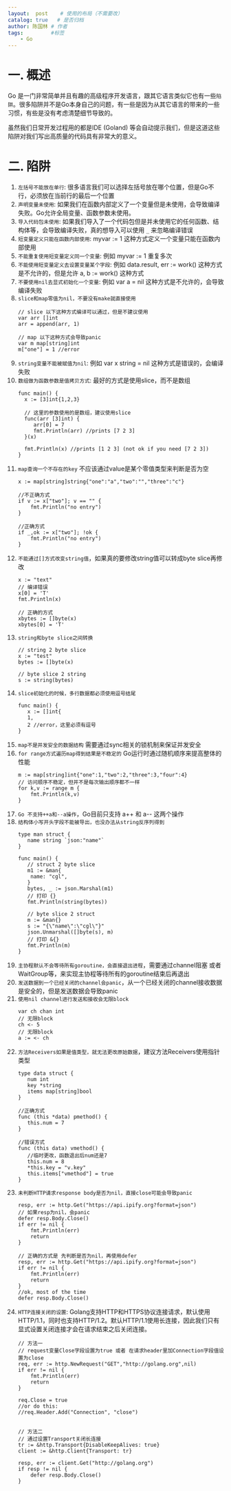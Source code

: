 ```yaml
---
layout:  post    # 使用的布局（不需要改）
catalog: true   # 是否归档
author: 陈国林 # 作者
tags:         #标签
    - Go
---
```


# 一. 概述
Go 是一门非常简单并且有趣的高级程序开发语言，跟其它语言类似它也有一些`陷阱`。很多陷阱并不是Go本身自己的问题，有一些是因为从其它语言的带来的一些习惯，有些是没有考虑清楚细节导致的。

虽然我们日常开发过程用的都是IDE (Goland) 等会自动提示我们，但是这道这些陷阱对我们写出高质量的代码具有非常大的意义。

# 二. 陷阱
1. `左括号不能放在单行`: 很多语言我们可以选择左括号放在哪个位置，但是Go不行，必须放在当前行的最后一个位置
2. `声明变量未使用`: 如果我们在函数内部定义了一个变量但是未使用，会导致编译失败。Go允许全局变量、函数参数未使用。
3. `导入代码包未使用`: 如果我们导入了一个代码包但是并未使用它的任何函数、结构体等，会导致编译失败，真的想导入可以使用 `_` 来忽略编译错误
4. `短变量定义只能在函数内部使用`: myvar := 1 这种方式定义一个变量只能在函数内部使用
5. `不能重复使用短变量定义同一个变量`: 例如 myvar := 1 重复多次
6. `不能使用短变量定义去设置变量某个字段`: 例如 data.result, err := work() 这种方式是不允许的，但是允许 a, b := work() 这种方式
7. `不要使用nil去显式初始化一个变量`: 例如 var a = nil 这种方式是不允许的，会导致编译失败
8. `slice和map零值为nil，不要没有make就直接使用`
   ```
   // slice 以下这种方式编译可以通过，但是不建议使用
   var arr []int
   arr = append(arr, 1)
   
   // map 以下这种方式会导致panic
   var m map[string]int
   m["one"] = 1 //error
   ```
9. `string变量不能被赋值为nil`: 例如 var x string = nil 这种方式是错误的，会编译失败
10. `数组做为函数参数是值拷贝方式`: 最好的方式是使用slice，而不是数组
    ```
    func main() {  
      x := [3]int{1,2,3}

      // 这里的参数使用的是数组，建议使用slice
      func(arr [3]int) {
         arr[0] = 7
         fmt.Println(arr) //prints [7 2 3]
      }(x)

      fmt.Println(x) //prints [1 2 3] (not ok if you need [7 2 3])
    }
    ```
11. `map查询一个不存在的key` 不应该通过value是某个零值类型来判断是否为空
    ```
    x := map[string]string{"one":"a","two":"","three":"c"}

    //不正确方式
    if v := x["two"]; v == "" {
        fmt.Println("no entry")
    }
    
    //正确方式
    if _,ok := x["two"]; !ok {
        fmt.Println("no entry")
    }
    ```
12. `不能通过[]方式改变string值`，如果真的要修改string值可以转成byte slice再修改
    ```
    x := "text"
    // 编译错误
    x[0] = 'T'
    fmt.Println(x)
    
    // 正确的方式
    xbytes := []byte(x)
    xbytes[0] = 'T'
    ```
13. `string和byte slice之间转换`
    ```
    // string 2 byte slice
    x := "test"
    bytes := []byte(x)
    
    // byte slice 2 string
    s := string(bytes)
    ```
14. `slice初始化的时候，多行数据都必须使用逗号结尾`
    ```
    func main() {  
       x := []int{
       1,
       2 //error，这里必须有逗号
    }
    ```
15. `map不是并发安全的数据结构` 需要通过sync相关的锁机制来保证并发安全
16. `for range方式遍历map得到结果是不稳定的` Go运行时通过随机顺序来提高整体的性能
    ```
    m := map[string]int{"one":1,"two":2,"three":3,"four":4}
    // 访问顺序不稳定，但并不是每次输出顺序都不一样
    for k,v := range m {
        fmt.Println(k,v)
    }
    ```
17. `Go 不支持++a和--a操作`，Go目前只支持 a++ 和 a-- 这两个操作
18. `结构体小写开头字段不能被导出，也没办法从string反序列得到`
    ```
    type man struct {
	   name string `json:"name"`
    }

    func main() {
       // struct 2 byte slice
       m1 := &man{
		name: "cgl",
	   }
	   bytes, _ := json.Marshal(m1)
       // 打印 {}
	   fmt.Println(string(bytes))
    
       // byte slice 2 struct
	   m := &man{}
	   s := "{\"name\":\"cgl\"}"
	   json.Unmarshal([]byte(s), m)
       // 打印 &{}
	   fmt.Println(m)
    }
    ```
19. `主协程默认不会等待所有goroutine，会直接退出进程`，需要通过channel阻塞 或者 WaitGroup等，来实现主协程等待所有的goroutine结束后再退出
20. `发送数据到一个已经关闭的channel会panic`，从一个已经关闭的channel接收数据是安全的，但是发送数据会导致panic
21. `使用nil channel进行发送和接收会无限block`
    ```
    var ch chan int
    // 无限block
    ch <- 5
    // 无限block
    a := <- ch
    ```
22. `方法Receivers如果是值类型，就无法更改原始数据`，建议方法Receivers使用指针类型
    ```
    type data struct {  
       num int
       key *string
       items map[string]bool
    }

    //正确方式
    func (this *data) pmethod() {  
       this.num = 7
    }

    //错误方式
    func (this data) vmethod() {
       //临时更改，函数退出后num还是7
       this.num = 8
       *this.key = "v.key"
       this.items["vmethod"] = true
    }
    ```
23. `未判断HTTP请求response body是否为nil，直接close可能会导致panic`
    ```
    resp, err := http.Get("https://api.ipify.org?format=json")
    // 如果resp为nil，会panic
    defer resp.Body.Close()
    if err != nil {
        fmt.Println(err)
        return
    }
    
    // 正确的方式是 先判断是否为nil，再使用defer
    resp, err := http.Get("https://api.ipify.org?format=json")
    if err != nil {
        fmt.Println(err)
        return
    }
    //ok, most of the time
    defer resp.Body.Close()
    ```
24. `HTTP连接关闭的设置`: Golang支持HTTP和HTTPS协议连接请求，默认使用HTTP/1.1，同时也支持HTTP/1.2。默认HTTP/1.1使用长连接，因此我们只有显式设置关闭连接才会在请求结束之后关闭连接。
    ```
    // 方法一
    // request变量Close字段设置为true 或者 在请求header里加Connection字段值设置为close
    req, err := http.NewRequest("GET","http://golang.org",nil)
    if err != nil {
        fmt.Println(err)
        return
    }

    req.Close = true
    //or do this:
    //req.Header.Add("Connection", "close")
    
    
    // 方法二
    // 通过设置Transport关闭长连接
    tr := &http.Transport{DisableKeepAlives: true}
    client := &http.Client{Transport: tr}

    resp, err := client.Get("http://golang.org")
    if resp != nil {
        defer resp.Body.Close()
    }
    ```
    
    
    
    


